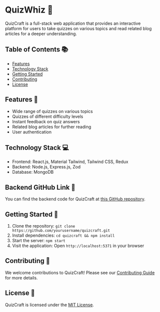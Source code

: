 # QuizWhiz 🚀

QuizCraft is a full-stack web application that provides an interactive platform for users to take quizzes on various topics and read related blog articles for a deeper understanding. 

## Table of Contents 📚

- [Features](#features)
- [Technology Stack](#technology-stack)
- [Getting Started](#getting-started)
- [Contributing](#contributing)
- [License](#license)

## Features 🎯

- Wide range of quizzes on various topics
- Quizzes of different difficulty levels
- Instant feedback on quiz answers
- Related blog articles for further reading
- User authentication

## Technology Stack 💻

- Frontend: React.js, Material Tailwind, Tailwind CSS, Redux
- Backend: Node.js, Express.js, Zod
- Database: MongoDB

## Backend GitHub Link 🔗

You can find the backend code for QuizCraft at [this GitHub repository](https://github.com/iammehedi4201/Quiz_Craft_Server_Site).

## Getting Started 🚀

<!-- Replace # with the actual commands -->
1. Clone the repository: `git clone https://github.com/yourusername/quizcraft.git`
2. Install dependencies: `cd quizcraft && npm install`
3. Start the server: `npm start`
4. Visit the application: Open `http://localhost:5371` in your browser

## Contributing 🤝

We welcome contributions to QuizCraft! Please see our [Contributing Guide](#) for more details.

## License 📄

QuizCraft is licensed under the [MIT License](#). <!-- Replace # with the link to your license -->
